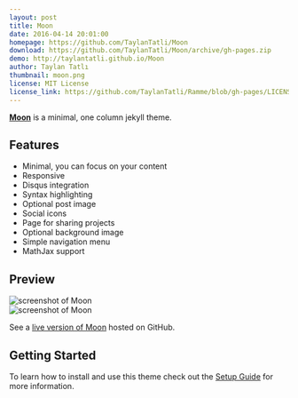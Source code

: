 ```yaml
---
layout: post
title: Moon
date: 2016-04-14 20:01:00
homepage: https://github.com/TaylanTatli/Moon
download: https://github.com/TaylanTatli/Moon/archive/gh-pages.zip
demo: http://taylantatli.github.io/Moon
author: Taylan Tatlı
thumbnail: moon.png
license: MIT License
license_link: https://github.com/TaylanTatli/Ramme/blob/gh-pages/LICENSE
---
```



**[Moon](http://taylantatli.github.io/Moon)** is a minimal, one column jekyll theme.

## Features
* Minimal, you can focus on your content
* Responsive
* Disqus integration
* Syntax highlighting
* Optional post image
* Social icons
* Page for sharing projects
* Optional background image
* Simple navigation menu
* MathJax support

## Preview

![screenshot of Moon](https://cloud.githubusercontent.com/assets/754514/14509720/61c61058-01d6-11e6-93ab-0918515ecd56.png)    
![screenshot of Moon](https://cloud.githubusercontent.com/assets/754514/14509716/61ac6c8e-01d6-11e6-879f-8308883de790.png)

See a [live version of Moon](http://taylantatli.github.io/Moon) hosted on GitHub.

## Getting Started

To learn how to install and use this theme check out the [Setup Guide](http://taylantatli.me/Moon/moon-theme/) for more information.
